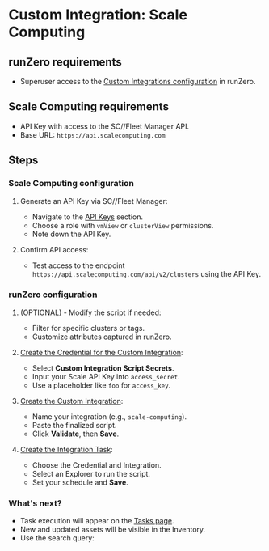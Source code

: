 # Custom Integration: Scale Computing

## runZero requirements

- Superuser access to the [Custom Integrations configuration](https://console.runzero.com/custom-integrations) in runZero.

## Scale Computing requirements

- API Key with access to the SC//Fleet Manager API.
- Base URL: `https://api.scalecomputing.com`

## Steps

### Scale Computing configuration

1. Generate an API Key via SC//Fleet Manager:
   - Navigate to the [API Keys](https://fleet.scalecomputing.com/organization/settings) section.
   - Choose a role with `vmView` or `clusterView` permissions.
   - Note down the API Key.

2. Confirm API access:
   - Test access to the endpoint `https://api.scalecomputing.com/api/v2/clusters` using the API Key.

### runZero configuration

1. (OPTIONAL) - Modify the script if needed:
   - Filter for specific clusters or tags.
   - Customize attributes captured in runZero.

2. [Create the Credential for the Custom Integration](https://console.runzero.com/credentials):
   - Select **Custom Integration Script Secrets**.
   - Input your Scale API Key into `access_secret`.
   - Use a placeholder like `foo` for `access_key`.

3. [Create the Custom Integration](https://console.runzero.com/custom-integrations/new):
   - Name your integration (e.g., `scale-computing`).
   - Paste the finalized script.
   - Click **Validate**, then **Save**.

4. [Create the Integration Task](https://console.runzero.com/ingest/custom/):
   - Choose the Credential and Integration.
   - Select an Explorer to run the script.
   - Set your schedule and **Save**.

### What's next?

- Task execution will appear on the [Tasks page](https://console.runzero.com/tasks).
- New and updated assets will be visible in the Inventory.
- Use the search query:  

